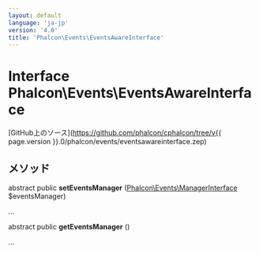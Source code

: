 ```yaml
---
layout: default
language: 'ja-jp'
version: '4.0'
title: 'Phalcon\Events\EventsAwareInterface'
---
```

# Interface **Phalcon\Events\EventsAwareInterface**

[GitHub上のソース](https://github.com/phalcon/cphalcon/tree/v{{ page.version }}.0/phalcon/events/eventsawareinterface.zep)

## メソッド

abstract public **setEventsManager** ([Phalcon\Events\ManagerInterface](Phalcon_Events_ManagerInterface) $eventsManager)

...

abstract public **getEventsManager** ()

...